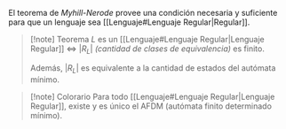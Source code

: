 El teorema de *Myhill-Nerode* provee una condición necesaria y suficiente para que un lenguaje sea [[Lenguaje#Lenguaje Regular|Regular]].

> [!note] Teorema
> $L$ es un [[Lenguaje#Lenguaje Regular|Lenguaje Regular]] $\iff$ $|R_L|$ *(cantidad de clases de equivalencia)* es finito.
>  
>  Además, $|R_L|$ es equivalente a la cantidad de estados del autómata mínimo.

> [!note] Colorario
> Para todo [[Lenguaje#Lenguaje Regular|Lenguaje Regular]], existe y es único el AFDM (autómata finito determinado mínimo).